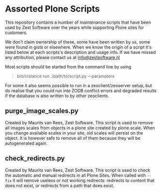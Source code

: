 # Assorted Plone Scripts

This repository contains a number of maintenance scripts that have been used by Zest Software over the years while supporting Plone sites for customers.

We don't claim ownership of these, some have been written by us, some were
found in gists or elsewhere. When we know the origin of a script it's listed
below at each scripts's description and usage info. If we have missed any
attribution, please contact us at info@zestsoftware.nl

Most scripts should be started from the command line by using

> bin/instance run ./path/to/script.py --paramaters

For some it also seems possible to run in a zeoclient/zeoserver setup, but
do realise that you could run into ZODB conflict errors and degraded results if the database is also written to by other zeoclients.

## purge_image_scales.py

Created by Maurits van Rees, Zest Software. This script is used to remove all images scales from objects in a plone site created by plone.scale. When you change available scales in your site, old scales will persist on the object. It is however safe to remove all of them because they will be autogenerated again.

## check_redirects.py

Created by Maurits van Rees, Zest Software. This script is used to check the automatic and manual redirects in all Plone Sites.
When called with `--fix` it will remove useless or not working redirects: redirects to content that does not exist, or redirects from a path that does exist.
